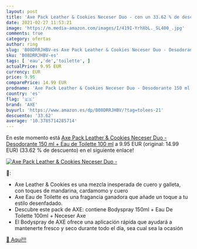 ```yaml
---
layout: post
title: 'Axe Pack Leather & Cookies Neceser Duo - con un 33.62 % de descuento'
date: 2021-02-27 11:53:21
image: 'https://m.media-amazon.com/images/I/419I-YrhXbL._SL400_.jpg'
comments: true
category: ofertas
author: ring
slug: 'B08DRRJHBV-es Axe Pack Leather & Cookies Neceser Duo - Desodorante 150...'
sku: 'B08DRRJHBV-es'
tags: [ 'eau','de','toilette', ]
actualPrice: 9.95 EUR
currency: EUR
price: 9.95
comparePrice: 14.99 EUR
prodname: 'Axe Pack Leather & Cookies Neceser Duo - Desodorante 150 ml + Eau de Toilette 100 ml'
country: 'es'
flag: '🇪🇸'
brand: 'AXE'
buyurl: 'https://www.amazon.es/dp/B08DRRJHBV/?tag=tolees-21'
descuento: '33.62'
average: '10.3785714285714'
---
```


En este momento está [Axe Pack Leather & Cookies Neceser Duo - Desodorante 150 ml + Eau de Toilette 100 ml](https://www.amazon.es/dp/B08DRRJHBV/?tag=tolees-21) a 9.95 EUR (original: 14.99 EUR) (33.62 %  de descuento) en el siguiente enlace!

[![Axe Pack Leather & Cookies Neceser Duo -](https://m.media-amazon.com/images/I/419I-YrhXbL._SL400_.jpg)](https://www.amazon.es/dp/B08DRRJHBV/?tag=tolees-21)

🔎:

- Axe Leather & Cookies es una mezcla inesperada de cuero y galleta, con toques de mandarina, cardamomo y cuero
- Axe Eau de Toilette es una fragancia ganadora que añade un toque a tu estilo desenfadado.
- Descubre este pack de AXE: contiene Bodyspray 150ml + Eau De Toilette 100ml + Neceser Axe
- El Bodyspray de AXE ofrece una aplicación rápida que ayudará a mantenerte fresco y seco durante todo el día, sea cual sea la ocasión

[🛒 Aquí!!!](https://www.amazon.es/dp/B08DRRJHBV/?tag=tolees-21)
